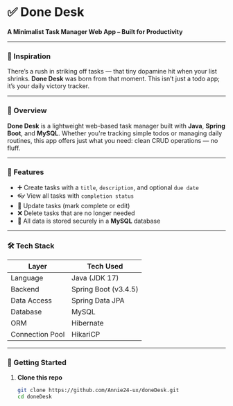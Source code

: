 # ✅ Done Desk
**A Minimalist Task Manager Web App – Built for Productivity**

---

### 🎯 Inspiration

There’s a rush in striking off tasks — that tiny dopamine hit when your list shrinks. **Done Desk** was born from that moment. This isn’t just a todo app; it’s your daily victory tracker.

---

### 🧭 Overview

**Done Desk** is a lightweight web-based task manager built with **Java**, **Spring Boot**, and **MySQL**. Whether you're tracking simple todos or managing daily routines, this app offers just what you need: clean CRUD operations — no fluff.

---

### 🚀 Features

- ➕ Create tasks with a `title`, `description`, and optional `due date`
- 👓 View all tasks with `completion status`
- 📝 Update tasks (mark complete or edit)
- ❌ Delete tasks that are no longer needed
- 💾 All data is stored securely in a **MySQL** database

---

### 🛠 Tech Stack

| Layer         | Tech Used            |
|---------------|----------------------|
| Language      | Java (JDK 17)        |
| Backend       | Spring Boot (v3.4.5) |
| Data Access   | Spring Data JPA      |
| Database      | MySQL                |
| ORM           | Hibernate            |
| Connection Pool | HikariCP             |

---

### 🔧 Getting Started

1. **Clone this repo**
   ```bash
   git clone https://github.com/Annie24-ux/doneDesk.git
   cd doneDesk
